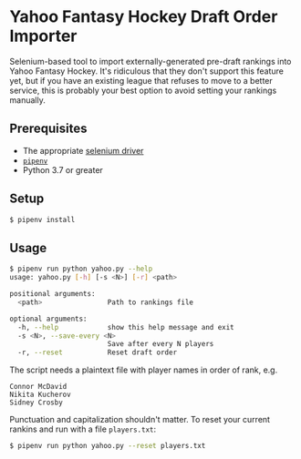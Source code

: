 Yahoo Fantasy Hockey Draft Order Importer
=========================================

Selenium-based tool to import externally-generated pre-draft rankings into
Yahoo Fantasy Hockey. It's ridiculous that they don't support this feature yet,
but if you have an existing league that refuses to move to a better service,
this is probably your best option to avoid setting your rankings manually.


Prerequisites
-------------

- The appropriate [selenium driver](https://selenium-python.readthedocs.io/installation.html#drivers)
- [`pipenv`](https://docs.pipenv.org/en/latest/)
- Python 3.7 or greater


Setup
-----

```bash
$ pipenv install
```


Usage
-----

```bash
$ pipenv run python yahoo.py --help
usage: yahoo.py [-h] [-s <N>] [-r] <path>

positional arguments:
  <path>                Path to rankings file

optional arguments:
  -h, --help            show this help message and exit
  -s <N>, --save-every <N>
                        Save after every N players
  -r, --reset           Reset draft order
```

The script needs a plaintext file with player names in order of rank, e.g.

```
Connor McDavid
Nikita Kucherov
Sidney Crosby
```

Punctuation and capitalization shouldn't matter. To reset your current rankins
and run with a file `players.txt`:

```bash
$ pipenv run python yahoo.py --reset players.txt
```
